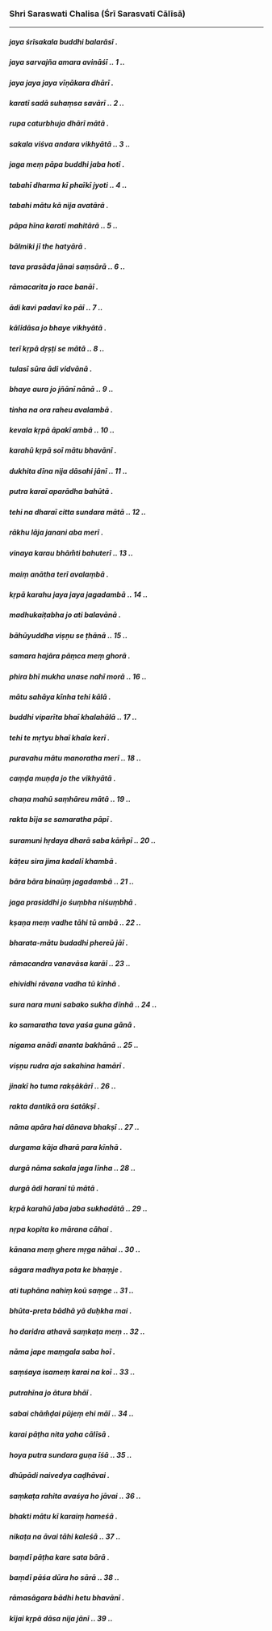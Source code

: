 ### Shri Saraswati Chalisa (Śrī Sarasvatī Cālīsā)

---

##### jaya śrīsakala buddhi balarāsī .
##### jaya sarvajña amara avināśī .. 1 ..

##### jaya jaya jaya vīṇākara dhārī .
##### karatī sadā suhaṃsa savārī .. 2 ..

##### rupa caturbhuja dhārī mātā .
##### sakala viśva andara vikhyātā .. 3 ..

##### jaga meṃ pāpa buddhi jaba hotī .
##### tabahī dharma kī phaīkī jyoti .. 4 ..

##### tabahi mātu kā nija avatārā .
##### pāpa hīna karatī mahitārā .. 5 ..

##### bālmiki jī the hatyārā .
##### tava prasāda jānai saṃsārā .. 6 ..

##### rāmacarita jo race banāī .
##### ādi kavi padavī ko pāī .. 7 ..

##### kālīdāsa jo bhaye vikhyātā .
##### terī kṛpā dṛṣṭi se mātā .. 8 ..

##### tulasī sūra ādi vidvānā .
##### bhaye aura jo jñānī nānā .. 9 ..

##### tinha na ora raheu avalambā .
##### kevala kṛpā āpakī ambā .. 10 ..

##### karahū kṛpā soī mātu bhavānī .
##### dukhita dīna nija dāsahi jānī .. 11 ..

##### putra karaī aparādha bahūtā .
##### tehi na dharaī citta sundara mātā .. 12 ..

##### rākhu lāja janani aba merī .
##### vinaya karau bhām̐ti bahuterī .. 13 ..

##### maiṃ anātha terī avalaṃbā .
##### kṛpā karahu jaya jaya jagadambā .. 14 ..

##### madhukaiṭabha jo ati balavānā .
##### bāhūyuddha viṣṇu se ṭhānā .. 15 ..

##### samara hajāra pāṃca meṃ ghorā .
##### phira bhī mukha unase nahī morā .. 16 ..

##### mātu sahāya kīnha tehi kālā .
##### buddhi viparīta bhaī khalahālā .. 17 ..

##### tehi te mṛtyu bhaī khala kerī .
##### puravahu mātu manoratha merī .. 18 ..

##### caṃḍa muṇḍa jo the vikhyātā .
##### chaṇa mahū saṃhāreu mātā .. 19 ..

##### rakta bīja se samaratha pāpī .
##### suramuni hṛdaya dharā saba kām̐pī .. 20 ..

##### kāṭeu sira jima kadalī khambā .
##### bāra bāra binaūṃ jagadambā .. 21 ..

##### jaga prasiddhi jo śuṃbha niśuṃbhā .
##### kṣaṇa meṃ vadhe tāhi tū ambā .. 22 ..

##### bharata-mātu budadhi phereū jāī .
##### rāmacandra vanavāsa karāī .. 23 ..

##### ehividhi rāvana vadha tū kīnhā .
##### sura nara muni sabako sukha dīnhā .. 24 ..

##### ko samaratha tava yaśa guna gānā .
##### nigama anādi ananta bakhānā .. 25 ..

##### viṣṇu rudra aja sakahina hamārī .
##### jinakī ho tuma rakṣākārī .. 26 ..

##### rakta dantikā ora śatākṣī .
##### nāma apāra hai dānava bhakṣī .. 27 ..

##### durgama kāja dharā para kīnhā .
##### durgā nāma sakala jaga līnha .. 28 ..

##### durgā ādi haranī tū mātā .
##### kṛpā karahū jaba jaba sukhadātā .. 29 ..

##### nṛpa kopita ko mārana cāhai .
##### kānana meṃ ghere mṛga nāhai .. 30 ..

##### sāgara madhya pota ke bhaṃje .
##### ati tuphāna nahiṃ koū saṃge .. 31 ..

##### bhūta-preta bādhā yā duḥkha mai .
##### ho daridra athavā saṃkaṭa meṃ .. 32 ..

##### nāma jape maṃgala saba hoī .
##### saṃśaya isameṃ karai na koī .. 33 ..

##### putrahīna jo ātura bhāī .
##### sabai chām̐ḍai pūjeṃ ehi māī .. 34 ..

##### karai pāṭha nita yaha cālīsā .
##### hoya putra sundara guṇa īśā .. 35 ..

##### dhūpādi naivedya caḍhāvai .
##### saṃkaṭa rahita avaśya ho jāvai .. 36 ..

##### bhakti mātu kī karaiṃ hameśā .
##### nikaṭa na āvai tāhi kaleśā .. 37 ..

##### baṃdī pāṭha kare sata bārā .
##### baṃdī pāśa dūra ho sārā .. 38 ..

##### rāmasāgara bādhi hetu bhavānī .
##### kījai kṛpā dāsa nija jānī .. 39 ..

